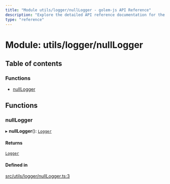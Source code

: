 ```yaml
---
title: "Module utils/logger/nullLogger - golem-js API Reference"
description: "Explore the detailed API reference documentation for the Module utils/logger/nullLogger within the golem-js SDK for the Golem Network."
type: "reference"
---
```

# Module: utils/logger/nullLogger

## Table of contents

### Functions

- [nullLogger](utils_logger_nullLogger#nulllogger)

## Functions

### nullLogger

▸ **nullLogger**(): [`Logger`](../interfaces/utils_logger_logger.Logger)

#### Returns

[`Logger`](../interfaces/utils_logger_logger.Logger)

#### Defined in

[src/utils/logger/nullLogger.ts:3](https://github.com/golemfactory/golem-js/blob/7df98a2/src/utils/logger/nullLogger.ts#L3)
